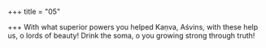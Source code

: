 +++
title = "05"

+++
With what superior powers you helped Kaṇva, Aśvins,
with these help us, o lords of beauty! Drink the soma, o you growing  strong through truth!